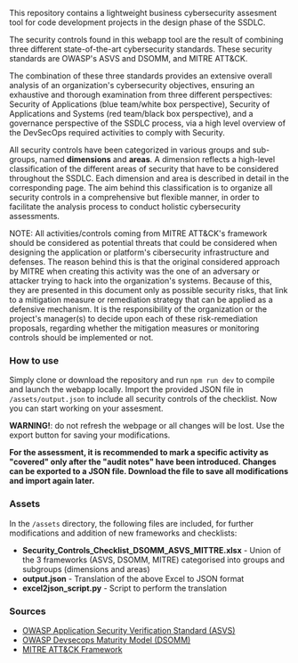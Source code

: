 <p>This repository contains a lightweight business cybersecurity assesment tool for code development projects in the design phase of the SSDLC. </p>
<p>
  The security controls found in this webapp tool are the result of combining three different state-of-the-art cybersecurity standards.
  These security standards are OWASP's ASVS and DSOMM, and MITRE ATT&CK.
</p>
<p>
  The combination of these three standards provides an extensive overall analysis of an organization's cybersecurity objectives,
  ensuring an exhaustive and thorough examination from three different perspectives: Security of Applications (blue team/white box perspective),
  Security of Applications and Systems (red team/black box perspective), and a governance perspective of the SSDLC process,
  via a high level overview of the DevSecOps required activities to comply with Security.
</p>
<p>
  All security controls have been categorized in various groups and sub-groups, named <b>dimensions</b> and <b>areas</b>.
  A dimension reflects a high-level classification of the different areas of security that have to be considered throughout the SSDLC.
  Each dimension and area is described in detail in the corresponding page. The aim behind this classification is to organize
  all security controls in a comprehensive but flexible manner, in order to facilitate the analysis process to conduct holistic cybersecurity assessments.
</p>
<p className="font-medium">
  NOTE: All activities/controls coming from MITRE ATT&CK's framework should be considered as potential threats that could be considered when designing the  
  application or platform's cibersecurity infrastructure and defenses. The reason behind this is that the original considered approach by MITRE when creating this activity was the one of an adversary
  or attacker trying to hack into the organization's systems. Because of this, they are presented in this document only as
  possible security risks, that link to a mitigation measure or remediation strategy that can be applied as a defensive mechanism.
  It is the responsibility of the organization or the project's manager(s) to decide upon each of these risk-remediation proposals,
  regarding whether the mitigation measures or monitoring controls should be implemented or not.
</p>
<div className="mt-6">
 <h3 className="font-semibold mb-2">How to use</h3>
  <p>Simply clone or download the repository and run <code>npm run dev</code> to compile and launch the webapp locally. Import the provided JSON file in <code>/assets/output.json</code> to include all security controls of the checklist. Now you can start working on your assesment.</p><p><b>WARNING!</b>: do not refresh the webpage or all changes will be lost. Use the export button for saving your modifications.</p>  
 <p><b>For the assessment, it is recommended to mark a specific activity as "covered" only after the "audit notes" have been introduced. Changes can be exported to a JSON file. Download the file to save all modifications and import again later.</b>
</div>
</p>
<div className="mt-6">
  <h3 className="font-semibold mb-2">Assets</h3>
  <p>In the <code>/assets</code> directory, the following files are included, for further modifications and addition of new frameworks and checklists:</p>
  <ul className="space-y-1">
    <li>
        <b>Security_Controls_Checklist_DSOMM_ASVS_MITTRE.xlsx</b> - Union of the 3 frameworks (ASVS, DSOMM, MITRE) categorised into groups and subgroups (dimensions and areas)
    </li>
    <li>
      <b>output.json</b> - Translation of the above Excel to JSON format
    </li>
    <li>
      <b>excel2json_script.py</b> - Script to perform the translation
    </li>
  </ul>
</div>
<div className="mt-6">
  <h3 className="font-semibold mb-2">Sources</h3>
  <ul className="space-y-1">
    <li>
      <a
        href="https://owasp.org/www-project-application-security-verification-standard/#"
        target="_blank"
        rel="noopener noreferrer"
        className="text-accent hover:underline"
      >
        OWASP Application Security Verification Standard (ASVS)
      </a>
    </li>
    <li>
      <a
        href="https://owasp.org/www-project-devsecops-maturity-model/"
        target="_blank"
        rel="noopener noreferrer"
        className="text-accent hover:underline"
      >
        OWASP Devsecops Maturity Model (DSOMM)
      </a>
    </li>
    <li>
      <a
        href="https://attack.mitre.org/resources/attack-data-and-tools/"
        target="_blank"
        rel="noopener noreferrer"
        className="text-accent hover:underline"
      >
        MITRE ATT&CK Framework
      </a>
    </li>
  </ul>
</div>
